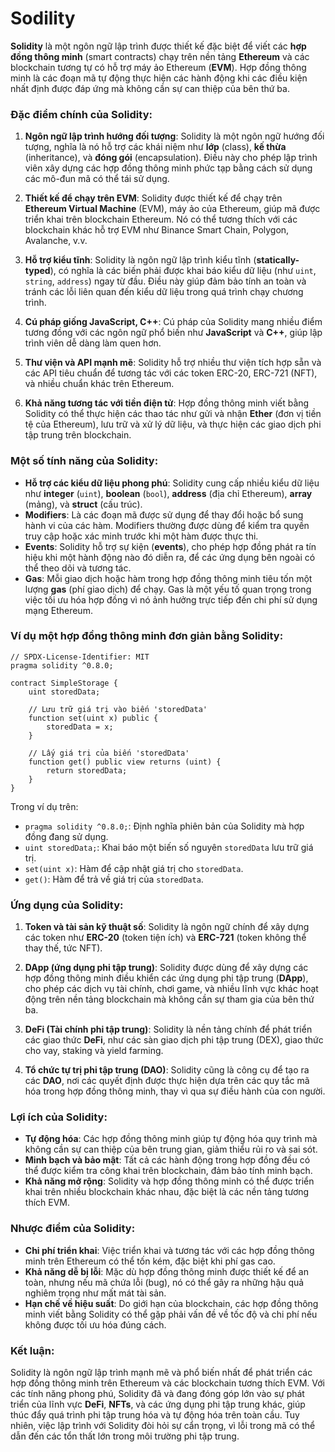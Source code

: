 # Sodility

**Solidity** là một ngôn ngữ lập trình được thiết kế đặc biệt để viết các **hợp đồng thông minh** (smart contracts) chạy trên nền tảng **Ethereum** và các blockchain tương tự có hỗ trợ máy ảo Ethereum (**EVM**). Hợp đồng thông minh là các đoạn mã tự động thực hiện các hành động khi các điều kiện nhất định được đáp ứng mà không cần sự can thiệp của bên thứ ba.

### Đặc điểm chính của Solidity:

1. **Ngôn ngữ lập trình hướng đối tượng**: Solidity là một ngôn ngữ hướng đối tượng, nghĩa là nó hỗ trợ các khái niệm như **lớp** (class), **kế thừa** (inheritance), và **đóng gói** (encapsulation). Điều này cho phép lập trình viên xây dựng các hợp đồng thông minh phức tạp bằng cách sử dụng các mô-đun mã có thể tái sử dụng.

2. **Thiết kế để chạy trên EVM**: Solidity được thiết kế để chạy trên **Ethereum Virtual Machine** (EVM), máy ảo của Ethereum, giúp mã được triển khai trên blockchain Ethereum. Nó có thể tương thích với các blockchain khác hỗ trợ EVM như Binance Smart Chain, Polygon, Avalanche, v.v.

3. **Hỗ trợ kiểu tĩnh**: Solidity là ngôn ngữ lập trình kiểu tĩnh (**statically-typed**), có nghĩa là các biến phải được khai báo kiểu dữ liệu (như `uint`, `string`, `address`) ngay từ đầu. Điều này giúp đảm bảo tính an toàn và tránh các lỗi liên quan đến kiểu dữ liệu trong quá trình chạy chương trình.

4. **Cú pháp giống JavaScript, C++**: Cú pháp của Solidity mang nhiều điểm tương đồng với các ngôn ngữ phổ biến như **JavaScript** và **C++**, giúp lập trình viên dễ dàng làm quen hơn.

5. **Thư viện và API mạnh mẽ**: Solidity hỗ trợ nhiều thư viện tích hợp sẵn và các API tiêu chuẩn để tương tác với các token ERC-20, ERC-721 (NFT), và nhiều chuẩn khác trên Ethereum.

6. **Khả năng tương tác với tiền điện tử**: Hợp đồng thông minh viết bằng Solidity có thể thực hiện các thao tác như gửi và nhận **Ether** (đơn vị tiền tệ của Ethereum), lưu trữ và xử lý dữ liệu, và thực hiện các giao dịch phi tập trung trên blockchain.

### Một số tính năng của Solidity:

- **Hỗ trợ các kiểu dữ liệu phong phú**: Solidity cung cấp nhiều kiểu dữ liệu như **integer** (`uint`), **boolean** (`bool`), **address** (địa chỉ Ethereum), **array** (mảng), và **struct** (cấu trúc).
- **Modifiers**: Là các đoạn mã được sử dụng để thay đổi hoặc bổ sung hành vi của các hàm. Modifiers thường được dùng để kiểm tra quyền truy cập hoặc xác minh trước khi một hàm được thực thi.
- **Events**: Solidity hỗ trợ sự kiện (**events**), cho phép hợp đồng phát ra tín hiệu khi một hành động nào đó diễn ra, để các ứng dụng bên ngoài có thể theo dõi và tương tác.
- **Gas**: Mỗi giao dịch hoặc hàm trong hợp đồng thông minh tiêu tốn một lượng **gas** (phí giao dịch) để chạy. Gas là một yếu tố quan trọng trong việc tối ưu hóa hợp đồng vì nó ảnh hưởng trực tiếp đến chi phí sử dụng mạng Ethereum.

### Ví dụ một hợp đồng thông minh đơn giản bằng Solidity:

```solidity
// SPDX-License-Identifier: MIT
pragma solidity ^0.8.0;

contract SimpleStorage {
    uint storedData;

    // Lưu trữ giá trị vào biến 'storedData'
    function set(uint x) public {
        storedData = x;
    }

    // Lấy giá trị của biến 'storedData'
    function get() public view returns (uint) {
        return storedData;
    }
}
```

Trong ví dụ trên:

- `pragma solidity ^0.8.0;`: Định nghĩa phiên bản của Solidity mà hợp đồng đang sử dụng.
- `uint storedData;`: Khai báo một biến số nguyên `storedData` lưu trữ giá trị.
- `set(uint x)`: Hàm để cập nhật giá trị cho `storedData`.
- `get()`: Hàm để trả về giá trị của `storedData`.

### Ứng dụng của Solidity:

1. **Token và tài sản kỹ thuật số**: Solidity là ngôn ngữ chính để xây dựng các token như **ERC-20** (token tiện ích) và **ERC-721** (token không thể thay thế, tức NFT).
2. **DApp (ứng dụng phi tập trung)**: Solidity được dùng để xây dựng các hợp đồng thông minh điều khiển các ứng dụng phi tập trung (**DApp**), cho phép các dịch vụ tài chính, chơi game, và nhiều lĩnh vực khác hoạt động trên nền tảng blockchain mà không cần sự tham gia của bên thứ ba.

3. **DeFi (Tài chính phi tập trung)**: Solidity là nền tảng chính để phát triển các giao thức **DeFi**, như các sàn giao dịch phi tập trung (DEX), giao thức cho vay, staking và yield farming.

4. **Tổ chức tự trị phi tập trung (DAO)**: Solidity cũng là công cụ để tạo ra các **DAO**, nơi các quyết định được thực hiện dựa trên các quy tắc mã hóa trong hợp đồng thông minh, thay vì qua sự điều hành của con người.

### Lợi ích của Solidity:

- **Tự động hóa**: Các hợp đồng thông minh giúp tự động hóa quy trình mà không cần sự can thiệp của bên trung gian, giảm thiểu rủi ro và sai sót.
- **Minh bạch và bảo mật**: Tất cả các hành động trong hợp đồng đều có thể được kiểm tra công khai trên blockchain, đảm bảo tính minh bạch.
- **Khả năng mở rộng**: Solidity và hợp đồng thông minh có thể được triển khai trên nhiều blockchain khác nhau, đặc biệt là các nền tảng tương thích EVM.

### Nhược điểm của Solidity:

- **Chi phí triển khai**: Việc triển khai và tương tác với các hợp đồng thông minh trên Ethereum có thể tốn kém, đặc biệt khi phí gas cao.
- **Khả năng dễ bị lỗi**: Mặc dù hợp đồng thông minh được thiết kế để an toàn, nhưng nếu mã chứa lỗi (bug), nó có thể gây ra những hậu quả nghiêm trọng như mất mát tài sản.
- **Hạn chế về hiệu suất**: Do giới hạn của blockchain, các hợp đồng thông minh viết bằng Solidity có thể gặp phải vấn đề về tốc độ và chi phí nếu không được tối ưu hóa đúng cách.

### Kết luận:

Solidity là ngôn ngữ lập trình mạnh mẽ và phổ biến nhất để phát triển các hợp đồng thông minh trên Ethereum và các blockchain tương thích EVM. Với các tính năng phong phú, Solidity đã và đang đóng góp lớn vào sự phát triển của lĩnh vực **DeFi**, **NFTs**, và các ứng dụng phi tập trung khác, giúp thúc đẩy quá trình phi tập trung hóa và tự động hóa trên toàn cầu. Tuy nhiên, việc lập trình với Solidity đòi hỏi sự cẩn trọng, vì lỗi trong mã có thể dẫn đến các tổn thất lớn trong môi trường phi tập trung.
